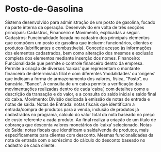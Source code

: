 # Posto-de-Gasolina
Sistema desenvolvido para administração de um posto de gasolina, focado na parte interna da operação. Desenvolvido em volta de três secções principais: Cadastros, Financeiro e Movimento, explicadas a seguir.
Cadastros:
Funcionalidade focada no cadastro dos principais elementos que compõem um posto de gasolina que incluem: funcionários, clientes e produtos (lubrificantes e combustíveis).
Concede acesso às informações dos elementos cadastrados, bem como alteração dos mesmos e exclusão completa dos elementos mediante inserção dos nomes.
Financeiro:
Funcionalidade que permite o controle financeiro dentro da empresa.
Permite a criação de diversos ‘caixas’ que representam o montante financeiro de determinada filial e com diferentes ‘modalidades’ ou ‘origens’ que indicam a forma de armazenamento dos valores, física, “Posto”, ou bancária, “Banco”.
A consulta de um caixa permite a verificação das movimentações realizadas dentro de cada ‘caixa’, com detalhes como a descrição da transação e do valor, e a consulta do saldo inicial e saldo final do caixa.
Movimento:
Divisão dedicada à emissão de notas de entrada e notas de saída.
Notas de Entrada: notas fiscais que identificam a entrada/compra de produtos para a venda, inclusão de produtos já cadastrados no programa, cálculo do valor total da nota baseado no preço de custo referente a cada produto. Ao final realiza a criação de um título de cobrança que desconta valores monetários do ‘caixa’ selecionado.
Notas de Saída: notas fiscais que identificam a saída/venda de produtos, mais especificamente para clientes com desconto. Mesmas funcionalidades da nota de entrada com o acréscimo do cálculo do desconto baseado no cadastro de cada cliente.
